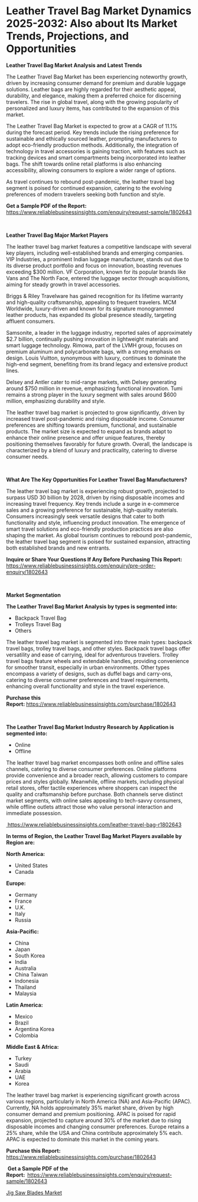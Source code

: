 <p><h1>Leather Travel Bag Market Dynamics 2025-2032: Also about Its Market Trends, Projections, and Opportunities</h1></p><p><strong>Leather Travel Bag Market Analysis and Latest Trends</strong></p>
<p><p>The Leather Travel Bag Market has been experiencing noteworthy growth, driven by increasing consumer demand for premium and durable luggage solutions. Leather bags are highly regarded for their aesthetic appeal, durability, and elegance, making them a preferred choice for discerning travelers. The rise in global travel, along with the growing popularity of personalized and luxury items, has contributed to the expansion of this market.</p><p>The Leather Travel Bag Market is expected to grow at a CAGR of 11.1% during the forecast period. Key trends include the rising preference for sustainable and ethically sourced leather, prompting manufacturers to adopt eco-friendly production methods. Additionally, the integration of technology in travel accessories is gaining traction, with features such as tracking devices and smart compartments being incorporated into leather bags. The shift towards online retail platforms is also enhancing accessibility, allowing consumers to explore a wider range of options. </p><p>As travel continues to rebound post-pandemic, the leather travel bag segment is poised for continued expansion, catering to the evolving preferences of modern travelers seeking both function and style.</p></p>
<p><strong>Get a Sample PDF of the Report:&nbsp;</strong> <a href="https://www.reliablebusinessinsights.com/enquiry/request-sample/1802643?utm_campaign=2318&utm_medium=2&utm_source=Github&utm_content=ia&utm_term=04042025&utm_id=leather-travel-bag">https://www.reliablebusinessinsights.com/enquiry/request-sample/1802643</a></p>
<p>&nbsp;</p>
<p><strong>Leather Travel Bag Major Market Players</strong></p>
<p><p>The leather travel bag market features a competitive landscape with several key players, including well-established brands and emerging companies. VIP Industries, a prominent Indian luggage manufacturer, stands out due to its diverse product portfolio and focus on innovation, boasting revenues exceeding $300 million. VF Corporation, known for its popular brands like Vans and The North Face, entered the luggage sector through acquisitions, aiming for steady growth in travel accessories.</p><p>Briggs & Riley Travelware has gained recognition for its lifetime warranty and high-quality craftsmanship, appealing to frequent travelers. MCM Worldwide, luxury-driven and known for its signature monogrammed leather products, has expanded its global presence steadily, targeting affluent consumers.</p><p>Samsonite, a leader in the luggage industry, reported sales of approximately $2.7 billion, continually pushing innovation in lightweight materials and smart luggage technology. Rimowa, part of the LVMH group, focuses on premium aluminum and polycarbonate bags, with a strong emphasis on design. Louis Vuitton, synonymous with luxury, continues to dominate the high-end segment, benefiting from its brand legacy and extensive product lines.</p><p>Delsey and Antler cater to mid-range markets, with Delsey generating around $750 million in revenue, emphasizing functional innovation. Tumi remains a strong player in the luxury segment with sales around $600 million, emphasizing durability and style.</p><p>The leather travel bag market is projected to grow significantly, driven by increased travel post-pandemic and rising disposable income. Consumer preferences are shifting towards premium, functional, and sustainable products. The market size is expected to expand as brands adapt to enhance their online presence and offer unique features, thereby positioning themselves favorably for future growth. Overall, the landscape is characterized by a blend of luxury and practicality, catering to diverse consumer needs.</p></p>
<p>&nbsp;</p>
<p><strong>What Are The Key Opportunities For Leather Travel Bag Manufacturers?</strong></p>
<p><p>The leather travel bag market is experiencing robust growth, projected to surpass USD 30 billion by 2028, driven by rising disposable incomes and increasing travel frequency. Key trends include a surge in e-commerce sales and a growing preference for sustainable, high-quality materials. Consumers increasingly seek versatile designs that cater to both functionality and style, influencing product innovation. The emergence of smart travel solutions and eco-friendly production practices are also shaping the market. As global tourism continues to rebound post-pandemic, the leather travel bag segment is poised for sustained expansion, attracting both established brands and new entrants.</p></p>
<p><strong>Inquire or Share Your Questions If Any Before Purchasing This Report:</strong> <a href="https://www.reliablebusinessinsights.com/enquiry/pre-order-enquiry/1802643?utm_campaign=2318&utm_medium=2&utm_source=Github&utm_content=ia&utm_term=04042025&utm_id=leather-travel-bag">https://www.reliablebusinessinsights.com/enquiry/pre-order-enquiry/1802643</a></p>
<p>&nbsp;</p>
<p><strong>Market Segmentation</strong></p>
<p><strong>The Leather Travel Bag Market Analysis by types is segmented into:</strong></p>
<p><ul><li>Backpack Travel Bag</li><li>Trolleys Travel Bag</li><li>Others</li></ul></p>
<p><p>The leather travel bag market is segmented into three main types: backpack travel bags, trolley travel bags, and other styles. Backpack travel bags offer versatility and ease of carrying, ideal for adventurous travelers. Trolley travel bags feature wheels and extendable handles, providing convenience for smoother transit, especially in urban environments. Other types encompass a variety of designs, such as duffel bags and carry-ons, catering to diverse consumer preferences and travel requirements, enhancing overall functionality and style in the travel experience.</p></p>
<p><strong>Purchase this Report:&nbsp;</strong><a href="https://www.reliablebusinessinsights.com/purchase/1802643?utm_campaign=2318&utm_medium=2&utm_source=Github&utm_content=ia&utm_term=04042025&utm_id=leather-travel-bag">https://www.reliablebusinessinsights.com/purchase/1802643</a></p>
<p>&nbsp;</p>
<p><strong>The Leather Travel Bag Market Industry Research by Application is segmented into:</strong></p>
<p><ul><li>Online</li><li>Offline</li></ul></p>
<p><p>The leather travel bag market encompasses both online and offline sales channels, catering to diverse consumer preferences. Online platforms provide convenience and a broader reach, allowing customers to compare prices and styles globally. Meanwhile, offline markets, including physical retail stores, offer tactile experiences where shoppers can inspect the quality and craftsmanship before purchase. Both channels serve distinct market segments, with online sales appealing to tech-savvy consumers, while offline outlets attract those who value personal interaction and immediate possession.</p></p>
<p><a href="https://www.reliablebusinessinsights.com/leather-travel-bag-r1802643?utm_campaign=2318&utm_medium=2&utm_source=Github&utm_content=ia&utm_term=04042025&utm_id=leather-travel-bag">&nbsp;https://www.reliablebusinessinsights.com/leather-travel-bag-r1802643</a></p>
<p><strong>In terms of Region, the Leather Travel Bag Market Players available by Region are:</strong></p>
<p>
    <p> <strong> North America: </strong>
        <ul>
            <li>United States</li>
            <li>Canada</li>
        </ul>
        </p> 
    <p> <strong> Europe: </strong>
        <ul>
            <li>Germany</li>
            <li>France</li>
            <li>U.K.</li>
            <li>Italy</li>
            <li>Russia</li>
        </ul>
        </p> 
    <p> <strong> Asia-Pacific: </strong>
        <ul>
            <li>China</li>
            <li>Japan</li>
            <li>South Korea</li>
            <li>India</li>
            <li>Australia</li>
            <li>China Taiwan</li>
            <li>Indonesia</li>
            <li>Thailand</li>
            <li>Malaysia</li>
        </ul>
        </p> 
    <p> <strong> Latin America: </strong>
        <ul>
            <li>Mexico</li>
            <li>Brazil</li>
            <li>Argentina Korea</li>
            <li>Colombia</li>
        </ul>
        </p> 
    <p> <strong> Middle East & Africa: </strong>
        <ul>
            <li>Turkey</li>
            <li>Saudi</li>
            <li>Arabia</li>
            <li>UAE</li>
            <li>Korea</li>
        </ul>
    </p>
    </p>
<p><p>The leather travel bag market is experiencing significant growth across various regions, particularly in North America (NA) and Asia-Pacific (APAC). Currently, NA holds approximately 35% market share, driven by high consumer demand and premium positioning. APAC is poised for rapid expansion, projected to capture around 30% of the market due to rising disposable incomes and changing consumer preferences. Europe retains a 25% share, while the USA and China contribute approximately 5% each. APAC is expected to dominate this market in the coming years.</p></p>
<p><strong>Purchase this Report: </strong><a href="https://www.reliablebusinessinsights.com/purchase/1802643?utm_campaign=2318&utm_medium=2&utm_source=Github&utm_content=ia&utm_term=04042025&utm_id=leather-travel-bag">https://www.reliablebusinessinsights.com/purchase/1802643</a></p>
<p>&nbsp;<strong>Get a Sample PDF of the Report:&nbsp;&nbsp;</strong><a href="https://www.reliablebusinessinsights.com/enquiry/request-sample/1802643?utm_campaign=2318&utm_medium=2&utm_source=Github&utm_content=ia&utm_term=04042025&utm_id=leather-travel-bag">https://www.reliablebusinessinsights.com/enquiry/request-sample/1802643</a></p>
<p><strong></strong></p>
<p><p><a href="https://github.com/AlisaRowe24/Market-Research-Report-List-2/blob/main/jig-saw-blades-market.md?utm_campaign=2318&utm_medium=2&utm_source=Github&utm_content=ia&utm_term=04042025&utm_id=leather-travel-bag">Jig Saw Blades Market</a></p></p>